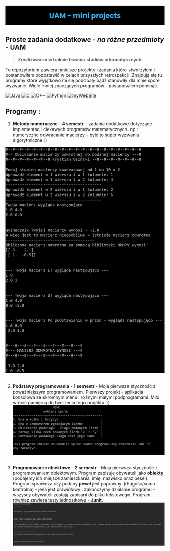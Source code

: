 
![banner](https://raw.githubusercontent.com/Education-IT/UAM-miniProjects/main/images/banner.png)
## Proste zadania dodatkowe - *na różne przedmioty* - **UAM**

> **Zrealizowano w trakcie trwania studiów informatycznych.**

To repozytorium zawiera mniejsze projekty i zadania które stworzyłem i postanowiłem pozostawić w celach przyszłych retrospekcji. Znajdują się tu programy które wyjątkowo mi się podobały bądź stanowiły dla mnie spore wyzwanie. Wiele mniej znaczących programów - postanowiłem pominąć.



![Java](https://img.shields.io/badge/Java-ED8B00?style=for-the-badge&logo=java&logoColor=white) ![C](https://img.shields.io/badge/c-%2300599C.svg?style=for-the-badge&logo=c&logoColor=white) ![C++](https://img.shields.io/badge/C++-00599C.svg?style=for-the-badge&logo=C++&logoColor=white)  ![Python](https://img.shields.io/badge/Python-3776AB.svg?style=for-the-badge&logo=Python&logoColor=white) [ ![myWebSite](https://img.shields.io/badge/website-000000?style=for-the-badge&logo=About.me&logoColor=white)](https://education-it.pl/)
 ## **Programy :**
 1) **Metody numeryczne** - **4 semestr** - zadania dodatkowe dotyczące implementacji ciekawych programów matematycznych. np.: numeryczne odwracanie macierzy - było to super wyzwania algorytmiczne :)
 
 ![enter image description here](https://raw.githubusercontent.com/Education-IT/UAM-miniProjects/main/images/MACIERZ_ODWROTNA.PNG)
##
2) **Podstawy programowania** - **1 semestr** - Moja pierwsza styczność z poważniejszym programowaniem. Pierwszy projekt - aplikacja konsolowa ze skromnym menu i różnymi małymi podprogramami. Miło wrócić pamięcią do tworzenia tego projektu. :)
![enter image description here](https://raw.githubusercontent.com/Education-IT/UAM-miniProjects/main/images/pp-main-menu.PNG)

##

3) **Programowanie obiektowe** -  **2 semestr**  - Moja pierwsza styczność z programowaniem obiektowym. Program zapisuje obywateli jako **obiekty** (podajemy ich miejsce zamieszkania, imię, nazwisko oraz pesel). Program sprawdza czy podany **pesel** jest poprawny. (długość/suma kontrolna) - jeśli jest prawidłowy i zakończymy działanie programu - wszyscy obywateli zostają zapisani do pliku tekstowego. Program również zawiera testy jednostkowe - **Junit**.
![enter image description here](https://raw.githubusercontent.com/Education-IT/UAM-miniProjects/main/images/po-suma-kontrolna.PNG)
